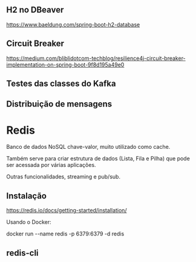 ## H2 no DBeaver

https://www.baeldung.com/spring-boot-h2-database

## Circuit Breaker

https://medium.com/bliblidotcom-techblog/resilience4j-circuit-breaker-implementation-on-spring-boot-9f8d195a49e0

## Testes das classes do Kafka

## Distribuição de mensagens

# Redis

Banco de dados NoSQL chave-valor, muito utilizado como cache.

Também serve para criar estrutura de dados (Lista, Fila e Pilha) que pode ser acessada por várias aplicações.

Outras funcionalidades, streaming e pub/sub.

## Instalação

https://redis.io/docs/getting-started/installation/

Usando o Docker: 

  docker run --name redis -p 6379:6379 -d redis
  
## redis-cli


